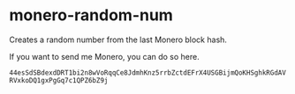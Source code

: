 # monero-random-num
Creates a random number from the last Monero block hash.

If you want to send me Monero, you can do so here.

```44esSdSBdexdDRT1bi2n8wVoRqqCe8JdmhKnz5rrbZctdEFrX4USGBijmQoKHSghkRGdAVRVxkoDQ1gxPgGq7c1QPZ6bZ9j```
